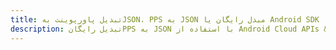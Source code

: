 ---title: تبدیل پاورپوینت بهJSON، PPS به JSON مبدل رایگان یا Android SDKdescription: تبدیل رایگانPPS به JSON با استفاده از Android Cloud APIs & SDK. همچنین اسناد Microsoft PowerPoint را در Cloud ایجاد، ویرایش و رندر کنید.---